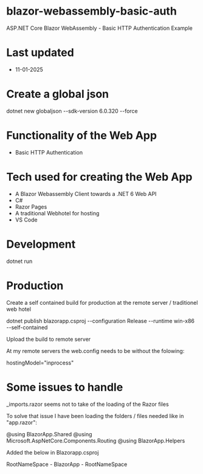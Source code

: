 # blazor-webassembly-basic-auth

ASP.NET Core Blazor WebAssembly - Basic HTTP Authentication Example

# Last updated

- 11-01-2025

# Create a global json

dotnet new globaljson --sdk-version 6.0.320 --force

# Functionality of the Web App

- Basic HTTP Authentication 

# Tech used for creating the Web App

- A Blazor Webassembly Client towards a .NET 6 Web API
- C#
- Razor Pages
- A traditional Webhotel for hosting
- VS Code

# Development

dotnet run

# Production

Create a self contained build for production at the remote server / traditionel web hotel

dotnet publish blazorapp.csproj --configuration Release --runtime win-x86 --self-contained

Upload the build to remote server

At my remote servers the web.config needs to be without the folowing:

hostingModel="inprocess"

# Some issues to handle

_imports.razor seems not to take of the loading of the Razor files

To solve that issue I have been loading the folders / files needed like in "app.razor":

@using BlazorApp.Shared
@using Microsoft.AspNetCore.Components.Routing
@using BlazorApp.Helpers

Added the below in Blazorapp.csproj

RootNameSpace - BlazorApp - RootNameSpace

